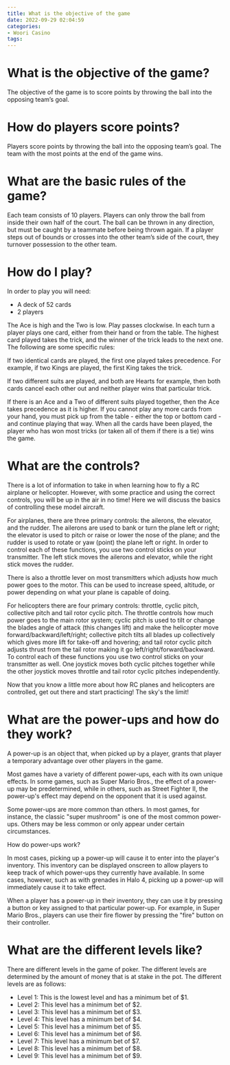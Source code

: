 ```yaml
---
title: What is the objective of the game
date: 2022-09-29 02:04:59
categories:
- Woori Casino
tags:
---
```



#  What is the objective of the game?

The objective of the game is to score points by throwing the ball into the opposing team’s goal.

# How do players score points?

Players score points by throwing the ball into the opposing team’s goal. The team with the most points at the end of the game wins.

# What are the basic rules of the game?

Each team consists of 10 players. Players can only throw the ball from inside their own half of the court. The ball can be thrown in any direction, but must be caught by a teammate before being thrown again. If a player steps out of bounds or crosses into the other team’s side of the court, they turnover possession to the other team.

#  How do I play?

In order to play you will need:

- A deck of 52 cards
- 2 players

The Ace is high and the Two is low. Play passes clockwise. In each turn a player plays one card, either from their hand or from the table. The highest card played takes the trick, and the winner of the trick leads to the next one. The following are some specific rules:







  If two identical cards are played, the first one played takes precedence. For example, if two Kings are played, the first King takes the trick.

  If two different suits are played, and both are Hearts for example, then both cards cancel each other out and neither player wins that particular trick.

  If there is an Ace and a Two of different suits played together, then the Ace takes precedence as it is higher. 
If you cannot play any more cards from your hand, you must pick up from the table - either the top or bottom card - and continue playing that way. When all the cards have been played, the player who has won most tricks (or taken all of them if there is a tie) wins the game.

#  What are the controls?

There is a lot of information to take in when learning how to fly a RC airplane or helicopter. However, with some practice and using the correct controls, you will be up in the air in no time! Here we will discuss the basics of controlling these model aircraft.

For airplanes, there are three primary controls: the ailerons, the elevator, and the rudder. The ailerons are used to bank or turn the plane left or right; the elevator is used to pitch or raise or lower the nose of the plane; and the rudder is used to rotate or yaw (point) the plane left or right. In order to control each of these functions, you use two control sticks on your transmitter. The left stick moves the ailerons and elevator, while the right stick moves the rudder.

There is also a throttle lever on most transmitters which adjusts how much power goes to the motor. This can be used to increase speed, altitude, or power depending on what your plane is capable of doing.

For helicopters there are four primary controls: throttle, cyclic pitch, collective pitch and tail rotor cyclic pitch. The throttle controls how much power goes to the main rotor system; cyclic pitch is used to tilt or change the blades angle of attack (this changes lift) and make the helicopter move forward/backward/left/right; collective pitch tilts all blades up collectively which gives more lift for take-off and hovering; and tail rotor cyclic pitch adjusts thrust from the tail rotor making it go left/right/forward/backward. To control each of these functions you use two control sticks on your transmitter as well. One joystick moves both cyclic pitches together while the other joystick moves throttle and tail rotor cyclic pitches independently.

Now that you know a little more about how RC planes and helicopters are controlled, get out there and start practicing! The sky's the limit!

#  What are the power-ups and how do they work?

A power-up is an object that, when picked up by a player, grants that player a temporary advantage over other players in the game.

Most games have a variety of different power-ups, each with its own unique effects. In some games, such as Super Mario Bros., the effect of a power-up may be predetermined, while in others, such as Street Fighter II, the power-up's effect may depend on the opponent that it is used against.

Some power-ups are more common than others. In most games, for instance, the classic "super mushroom" is one of the most common power-ups. Others may be less common or only appear under certain circumstances.

How do power-ups work?

In most cases, picking up a power-up will cause it to enter into the player's inventory. This inventory can be displayed onscreen to allow players to keep track of which power-ups they currently have available. In some cases, however, such as with grenades in Halo 4, picking up a power-up will immediately cause it to take effect.

When a player has a power-up in their inventory, they can use it by pressing a button or key assigned to that particular power-up. For example, in Super Mario Bros., players can use their fire flower by pressing the "fire" button on their controller.

#  What are the different levels like?

There are different levels in the game of poker. The different levels are determined by the amount of money that is at stake in the pot. The different levels are as follows:

- Level 1: This is the lowest level and has a minimum bet of $1.
- Level 2: This level has a minimum bet of $2.
- Level 3: This level has a minimum bet of $3.
- Level 4: This level has a minimum bet of $4.
- Level 5: This level has a minimum bet of $5.
- Level 6: This level has a minimum bet of $6.
- Level 7: This level has a minimum bet of $7.
- Level 8: This level has a minimum bet of $8.
- Level 9: This level has a minimum bet of $9.